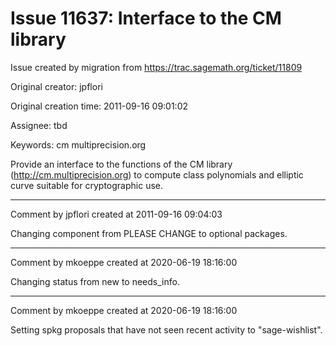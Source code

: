 # Issue 11637: Interface to the CM library

Issue created by migration from https://trac.sagemath.org/ticket/11809

Original creator: jpflori

Original creation time: 2011-09-16 09:01:02

Assignee: tbd

Keywords: cm multiprecision.org

Provide an interface to the functions of the CM library (http://cm.multiprecision.org) to compute class polynomials and elliptic curve suitable for cryptographic use.


---

Comment by jpflori created at 2011-09-16 09:04:03

Changing component from PLEASE CHANGE to optional packages.


---

Comment by mkoeppe created at 2020-06-19 18:16:00

Changing status from new to needs_info.


---

Comment by mkoeppe created at 2020-06-19 18:16:00

Setting spkg proposals that have not seen recent activity to "sage-wishlist".
